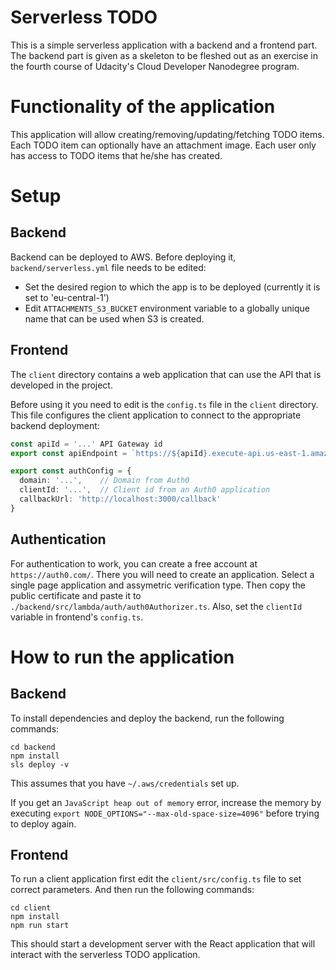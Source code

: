 # Serverless TODO

This is a simple serverless application with a backend and a frontend part. The backend part is given as a skeleton to be fleshed out as an exercise in the fourth course of Udacity's Cloud Developer Nanodegree program.

# Functionality of the application

This application will allow creating/removing/updating/fetching TODO items. Each TODO item can optionally have an attachment image. Each user only has access to TODO items that he/she has created.

# Setup

## Backend

Backend can be deployed to AWS. Before deploying it, `backend/serverless.yml` file needs to be edited:

- Set the desired region to which the app is to be deployed (currently it is set to 'eu-central-1')
- Edit `ATTACHMENTS_S3_BUCKET` environment variable to a globally unique name that can be used when S3 is created.

## Frontend

The `client` directory contains a web application that can use the API that is developed in the project.

Before using it you need to edit is the `config.ts` file in the `client` directory. This file configures the client application to connect to the appropriate backend deployment:

```ts
const apiId = '...' API Gateway id
export const apiEndpoint = `https://${apiId}.execute-api.us-east-1.amazonaws.com/dev`

export const authConfig = {
  domain: '...',    // Domain from Auth0
  clientId: '...',  // Client id from an Auth0 application
  callbackUrl: 'http://localhost:3000/callback'
}
```

## Authentication

For authentication to work, you can create a free account at `https://auth0.com/`. There you will need to create an application. Select a single page application and assymetric verification type. Then copy the public certificate and paste it to `./backend/src/lambda/auth/auth0Authorizer.ts`.
Also, set the `clientId` variable in frontend's `config.ts`.

# How to run the application

## Backend

To install dependencies and deploy the backend, run the following commands:

```
cd backend
npm install
sls deploy -v
```

This assumes that you have `~/.aws/credentials` set up.

If you get an `JavaScript heap out of memory` error, increase the memory by executing `export NODE_OPTIONS="--max-old-space-size=4096"` before trying to deploy again.

## Frontend

To run a client application first edit the `client/src/config.ts` file to set correct parameters. And then run the following commands:

```
cd client
npm install
npm run start
```

This should start a development server with the React application that will interact with the serverless TODO application.
